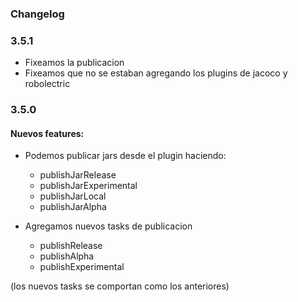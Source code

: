 ### Changelog

### 3.5.1
- Fixeamos la publicacion
- Fixeamos que no se estaban agregando los plugins de jacoco y robolectric


### 3.5.0
#### Nuevos features:
- Podemos publicar jars desde el plugin haciendo:
    - publishJarRelease
    - publishJarExperimental
    - publishJarLocal
    - publishJarAlpha

- Agregamos nuevos tasks de publicacion

    - publishRelease
    - publishAlpha
    - publishExperimental

(los nuevos tasks se comportan como los anteriores)